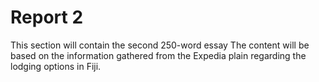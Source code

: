 # Report 2
This section will contain the second 250-word essay The content will be based on the information gathered from the Expedia plain regarding the lodging options in Fiji.